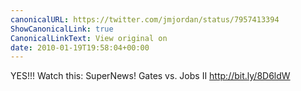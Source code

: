 ```yaml
---
canonicalURL: https://twitter.com/jmjordan/status/7957413394
ShowCanonicalLink: true
CanonicalLinkText: View original on
date: 2010-01-19T19:58:04+00:00
---
```

YES!!! Watch this: SuperNews! Gates vs. Jobs II http://bit.ly/8D6ldW